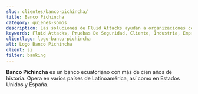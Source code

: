 ```yaml
---
slug: clientes/banco-pichincha/
title: Banco Pichincha
category: quienes-somos
description: Las soluciones de Fluid Attacks ayudan a organizaciones como Banco Pichincha a identificar vulnerabilidades de seguridad en sus sistemas y gestionar sus superficies de ataque.
keywords: Fluid Attacks, Pruebas De Seguridad, Cliente, Industria, Empresa, Organizacion, Pentesting, Hacking Etico, Banco Pichincha
clientlogo: logo-banco-pichincha
alt: Logo Banco Pichincha
client: si
filter: banking
---
```


**Banco Pichincha** es un banco ecuatoriano
con más de cien años de historia.
Opera en varios países de Latinoamérica,
así como en Estados Unidos y España.
